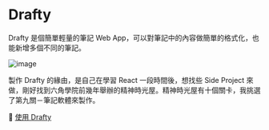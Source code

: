# Drafty

Drafty 是個簡單輕量的筆記 Web App，可以對筆記中的內容做簡單的格式化，也能新增多個不同的筆記。

![image](https://owensun.info/projects/Drafty.jpg)


製作 Drafty 的緣由，是自己在學習 React 一段時間後，想找些 Side Project 來做，剛好找到六角學院前幾年舉辦的精神時光屋。精神時光屋有十個關卡，我挑選了第九關－筆記軟體來製作。

🎉 [使用 Drafty](https://drafty-xi.vercel.app/)